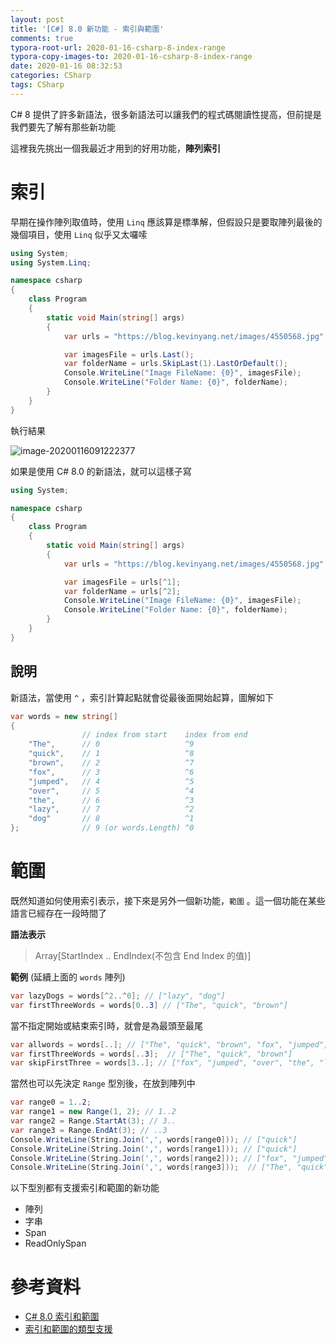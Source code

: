 ```yaml
---
layout: post
title: '[C#] 8.0 新功能 - 索引與範圍'
comments: true
typora-root-url: 2020-01-16-csharp-8-index-range
typora-copy-images-to: 2020-01-16-csharp-8-index-range
date: 2020-01-16 08:32:53
categories: CSharp
tags: CSharp
---
```


C# 8 提供了許多新語法，很多新語法可以讓我們的程式碼閱讀性提高，但前提是我們要先了解有那些新功能

<!-- more -->

這裡我先挑出一個我最近才用到的好用功能，**陣列索引**

# 索引

早期在操作陣列取值時，使用 `Linq` 應該算是標準解，但假設只是要取陣列最後的幾個項目，使用 `Linq` 似乎又太囉嗦

```csharp
using System;
using System.Linq;

namespace csharp
{
    class Program
    {
        static void Main(string[] args)
        {
            var urls = "https://blog.kevinyang.net/images/4550568.jpg".Split('/');

            var imagesFile = urls.Last();
            var folderName = urls.SkipLast(1).LastOrDefault();
            Console.WriteLine("Image FileName: {0}", imagesFile);
            Console.WriteLine("Folder Name: {0}", folderName);
        }
    }
}
```

執行結果

![image-20200116091222377](image-20200116091222377.png)

如果是使用 C# 8.0 的新語法，就可以這樣子寫

```csharp
using System;

namespace csharp
{
    class Program
    {
        static void Main(string[] args)
        {
            var urls = "https://blog.kevinyang.net/images/4550568.jpg".Split('/');

            var imagesFile = urls[^1];
            var folderName = urls[^2];
            Console.WriteLine("Image FileName: {0}", imagesFile);
            Console.WriteLine("Folder Name: {0}", folderName);
        }
    }
}
```

## 說明

新語法，當使用 `^` ，索引計算起點就會從最後面開始起算，圖解如下

```csharp
var words = new string[]
{
                // index from start    index from end
    "The",      // 0                   ^9
    "quick",    // 1                   ^8
    "brown",    // 2                   ^7
    "fox",      // 3                   ^6
    "jumped",   // 4                   ^5
    "over",     // 5                   ^4
    "the",      // 6                   ^3
    "lazy",     // 7                   ^2
    "dog"       // 8                   ^1
};              // 9 (or words.Length) ^0
```

# 範圍

既然知道如何使用索引表示，接下來是另外一個新功能，`範圍` 。這一個功能在某些語言已經存在一段時間了

**語法表示**

> Array[StartIndex .. EndIndex(不包含 End Index 的值)]

**範例** (延續上面的 `words` 陣列)

```csharp
var lazyDogs = words[^2..^0]; // ["lazy", "dog"]
var firstThreeWords = words[0..3] // ["The", "quick", "brown"]
```

當不指定開始或結束索引時，就會是為最頭至最尾

```csharp
var allwords = words[..]; // ["The", "quick", "brown", "fox", "jumped", "over", "the", "lazy", "dog"]
var firstThreeWords = words[..3];  // ["The", "quick", "brown"]
var skipFirstThree = words[3..]; // ["fox", "jumped", "over", "the", "lazy", "dog"]
```

當然也可以先決定 `Range` 型別後，在放到陣列中

```csharp
var range0 = 1..2;
var range1 = new Range(1, 2); // 1..2
var range2 = Range.StartAt(3); // 3..
var range3 = Range.EndAt(3); // ..3
Console.WriteLine(String.Join(',', words[range0])); // ["quick"]
Console.WriteLine(String.Join(',', words[range1])); // ["quick"]
Console.WriteLine(String.Join(',', words[range2])); // ["fox", "jumped", "over", "the", "lazy", "dog"]
Console.WriteLine(String.Join(',', words[range3]));  // ["The", "quick", "brown"]
```

以下型別都有支援索引和範圍的新功能

* 陣列
* 字串
* Span<T>
* ReadOnlySpan<T>

# 參考資料

* [C# 8.0 索引和範圍](https://docs.microsoft.com/zh-tw/dotnet/csharp/whats-new/csharp-8#indices-and-ranges)
* [索引和範圍的類型支援](https://docs.microsoft.com/zh-tw/dotnet/csharp/tutorials/ranges-indexes#type-support-for-indices-and-ranges)

